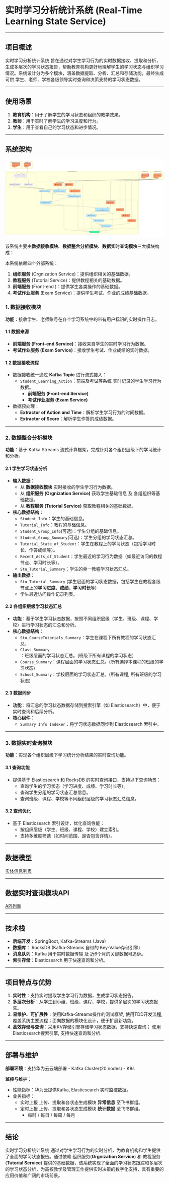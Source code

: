 # 实时学习分析统计系统 (Real-Time Learning State Service)

---

## 项目概述

实时学习分析统计系统 旨在通过对学生学习行为的实时数据接收、提取和分析，生成多层次的学习状态报告，帮助教育机构更好地理解学生的学习状态与组织学习情况。系统设计分为多个模块，涵盖数据提取、分析、汇总和存储功能，最终生成可供 学生、老师、学校各级领导实时查询和决策支持的学习状态数据。

---

## 使用场景

1. **教育机构**：用于了解学生的学习状态和组织的教学效果。
2. **教师**：用于实时了解学生的学习进度和行为。
3. **学生**：用于查看自己的学习状态和进步情况。

----

## 系统架构

![Learning Stats Architecture](./learning_stats.png)
    
该系统主要由**数据接收模块**、**数据整合分析模块**、**数据实时查询模块**三大模块构成：

本系统依赖四个外部系统：
1. **组织服务** (Orgnization Service)：提供组织相关的基础数据。
2. **教程服务** (Tutorial Service)：提供教程相关的基础数据。
3. **前端服务** (Front-end )：提供学生各类操作的基础数据。
4. **考试作业服务** (Exam Service)：提供学生考试、作业的成绩基础数据。

### **1. 数据接收模块**

**功能**：接收学生、老师账号在各个学习系统中的带有用户标识的实时操作日志。

#### **1.1 数据来源**
- **前端服务 (Front-end Service)**：接收来自学生的实时学习行为数据。
- **考试作业服务 (Exam Service)**：接收学生考试、作业成绩的实时数据。

#### **1.2 数据接收流程**
- 数据接收统一通过 **Kafka Topic** 进行流式接入：
  - `Student_Learning_Action`：前端及考试等系统 实时记录的学生学习行为数据。
    - **前端服务 (Front-end Service)**
    - **考试作业服务 (Exam Service)**
- 数据预处理：
  - **Extractor of Action and Time**：解析学生学习行为的时间数据。
  - **Extractor of Score**：解析学生作答的成绩数据。

---

### **2. 数据整合分析模块**

**功能**：基于 Kafka Streams 流式计算框架，完成针对各个组织层级下的学习统计和分析。

#### **2.1 学生学习状态分析**
- **输入数据**：
  - 从 **数据接收模块** 实时接收的学生学习行为数据。
  - 从 **组织服务 (Orgnization Service)** 获取学生基础信息 及 各组组织等基础数据。
  - 从 **教程服务 (Tutorial Service)** 获取教程相关的基础数据。
- **核心数据结构**：
  - `Student_Info`：学生的基础信息。
  - `Tutorial_Info`：教程的基础信息。
  - `Student_Group_Info`(可选)：学生分组的基础信息。
  - `Student_Group_Summary`(可选)：学生分组的学习状态汇总。
  - `Tutorial_State_of_Student`：学生在教程上的学习状态（包括学习时长、作答成绩等）。
  - `Recent_Acts_of_Student`：学生最近的学习行为数据（如最近访问的教程节点、学习时长等）。
  - `Stu_Tutorial_Summary`：学生的单一教程学习状态汇总。
- **输出数据**：
  - `Stu_Tutorial_Summary` (学生层面的学习状态数据，包括学生在教程各级节点上的**学习进度、成绩、学习时长**等)
  - 学生最近访问操作记录列表。

#### **2.2 各组织层级学习状态汇总**
- **功能**：基于学生学习状态数据，按照不同组织层级（学生、班级、课程、学校）进行学习状态的汇总和分析。
- **核心数据结构**：
  - `Stu_CourseTutorials_Summary`：学生在课程下所有教程的学习状态汇总。
  - `Class_Summary`：班级层面的学习状态汇总。(班级下所有课程的学习状态）
  - `Course_Summary`：课程层面的学习状态汇总。(所有选择本课程的班级的学习状态)
  - `School_Summary`：学校层面的学习状态汇总。(所有课程, 所有班级的学习状态)

#### **2.3 数据同步**
- **功能**：将汇总的学习状态数据存储到搜索引擎（如 Elasticsearch）中，便于实时查询和后续分析。
- **核心组件**：
  - `Summary Info Indexer`：将学习状态数据同步到 Elasticsearch 索引中。

---

### **3. 数据实时查询模块**

**功能**：实现各个组织层级下学习统计分析结果的实时查询功能。

#### **3.1 查询功能**
- 提供基于 Elasticsearch 和 RocksDB 的实时查询接口，支持以下查询场景：
  - 查询学生的学习状态（学习进度、成绩、学习时长等）。
  - 查询学生分组的学习状态汇总信息。
  - 查询班级、课程、学校等不同组织层级的学习状态汇总信息。

#### **3.2 查询优化**
- 基于 Elasticsearch 索引设计，优化查询性能：
  - 按组织层级（学生、班级、课程、学校）建立索引。
  - 支持多维度筛选（如时间范围、是否包含详情）。


---

## 数据模型
[实体信息列表](./learning_stats_data_model.md)

---

## 数据实时查询模块API
[API列表](./learning_stats_api.md)

---

## 技术栈

- **后端开发**：SpringBoot, Kafka-Streams (Java)
- **数据库**： RocksDB (Kafka-Streams 自带的 Key-Value存储引擎)
- **消息队列**：Kafka 用于实时数据传输 及 近6个月的关键数据可追诉。
- **索引存储**：Elasticsearch 用于快速查询和分析。

---

## 项目特点与优势

1. **实时性**：支持实时提取学生学习行为数据，生成学习状态报告。
2. **多层次分析**：从学生到小组、班级、课程、学校，提供多层次的学习状态报告。
3. **易维护、可扩展性**：使用Kafka-Streams操作的测试框架, 使用TDD开发流程,覆盖系统主要流程；面向数据的模块化设计，便于扩展新功能。
4. **高效存储与查询**：采用KV存储引擎存储学习状态数据，支持快速查询； 使用Elasticsearch搜索引擎, 支持快速查询和分析.

---

## 部署与维护

**部署环境**：支持华为云云端部署 
    - Kafka Cluster(20 nodes) 
    - K8s

**监控与维护**：
- 性能指标：华为云提供Kafka, Elasticsearch 实时监控数据。
- 业务指标：
    - 实时上报 上传、提取和各状态生成模块 **异常信息** 至飞书群组。
    - 定时上报 上传、提取和各状态生成模块 **统计数据** 至飞书群组。
        - 每时 / 每日 / 每周 / 每月

---

## 结论

实时学习分析统计系统 通过对学生学习行为的实时分析，为教育机构和学生提供了全面的学习状态报告。通过依赖 组织服务(**Orgnization Service**) 和 教程服务(**Tutorial Service**) 提供的基础数据，该系统实现了全面的学习状态跟踪和多层次的学习状态分析，为高校教学及管理工作提供实时决策的数字化支持，具有重要的应用价值和广阔的市场前景。

